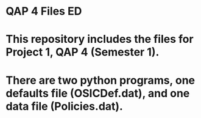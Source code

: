 # QAP 4 Files ED
# This repository includes the files for Project 1, QAP 4 (Semester 1).
# There are two python programs, one defaults file (OSICDef.dat), and one data file (Policies.dat).
